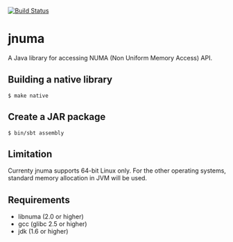 [![Build Status](https://travis-ci.org/maropu/jnuma.svg?branch=master)](https://travis-ci.org/maropu/jnuma)

jnuma
=========

A Java library for accessing NUMA (Non Uniform Memory Access) API.

## Building a native library

    $ make native

## Create a JAR package

    $ bin/sbt assembly

## Limitation

Currenty jnuma supports 64-bit Linux only. For the other operating systems, standard memory allocation in JVM will be used.

## Requirements

* libnuma (2.0 or higher)
* gcc (glibc 2.5 or higher)
* jdk (1.6 or higher)

